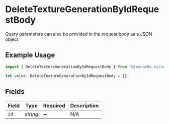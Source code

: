 # DeleteTextureGenerationByIdRequestBody

Query parameters can also be provided in the request body as a JSON object

## Example Usage

```typescript
import { DeleteTextureGenerationByIdRequestBody } from "@leonardo-ai/sdk/sdk/models/operations";

let value: DeleteTextureGenerationByIdRequestBody = {};
```

## Fields

| Field              | Type               | Required           | Description        |
| ------------------ | ------------------ | ------------------ | ------------------ |
| `id`               | *string*           | :heavy_minus_sign: | N/A                |
